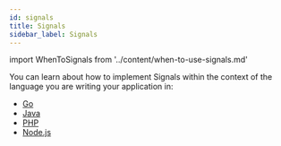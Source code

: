```yaml
---
id: signals
title: Signals
sidebar_label: Signals
---
```


import WhenToSignals from '../content/when-to-use-signals.md'

<WhenToSignals />

You can learn about how to implement Signals within the context of the language you are writing your application in:

- [Go](/docs/go/signals)
- [Java](/docs/java/signals)
- [PHP](/docs/php/signals)
- [Node.js](/docs/node/workflow-apis/#signals)
